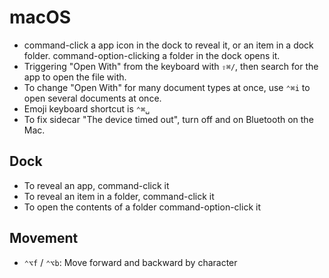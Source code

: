 # macOS

- command-click a app icon in the dock to reveal it, or an item in a dock folder. command-option-clicking a folder in the dock opens it.
- Triggering "Open With" from the keyboard with `⇧⌘/`, then search for the app to open the file with.
- To change "Open With" for many document types at once, use `⌃⌘i` to open several documents at once.
- Emoji keyboard shortcut is `⌃⌘␣`
- To fix sidecar "The device timed out", turn off and on Bluetooth on the Mac.

## Dock

- To reveal an app, command-click it
- To reveal an item in a folder, command-click it
- To open the contents of a folder command-option-click it

## Movement

- `⌃⌥f` / `⌃⌥b`: Move forward and backward by character
